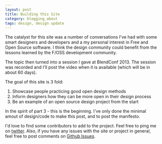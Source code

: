 ```yaml
---
layout: post
title: Building this Site
category: blogging_about
tags: design, design update
---
```


The catalyst for this site was a number of conversations I've had with some smart designers and developers and a my personal interest in Free and Open Source software. I think the design community could benefit from the lessons learned by the F/OSS development community.

The topic then turned into a session I gave at BlendConf 2013.  The session was recorded and I'll post the video when it is available (which will be in about 60 days).

The goal of this site is 3 fold:

1. Showcase people practicing good open design methods
2. Inform designers how they can be more open in their design process
3. Be an example of an open source design project from the start

In the spirit of part 3 - this is the beginning. I've only done the minimal amout of design/code to make this post, and to post the manifesto.

I'd love to find some contributors to add to the project.  Feel free to ping me on [twitter](http://www.twitter.com/garthdb).  Also, if you have any issues with the site or project in general, feel free to post comments on [Github Issues](https://github.com/opensourcedesignis/opensourcedesignis.github.io/issues).
